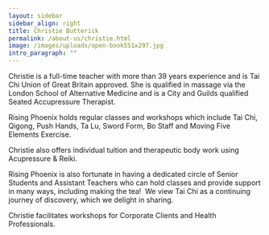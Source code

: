 ```yaml
---
layout: sidebar
sidebar_align: right
title: Christie Butterick
permalink: /about-us/christie.html
image: /images/uploads/open-book551x297.jpg
intro_paragraph: ""
---
```

Christie is a full-time teacher with more than 39 years experience and is Tai Chi Union of Great Britain approved. She is qualified in massage via the London School of Alternative Medicine and is a City and Guilds qualified Seated Accupressure Therapist.

Rising Phoenix holds regular classes and workshops which include Tai Chi, Qigong, Push Hands, Ta Lu, Sword Form, Bo Staff and Moving Five Elements Exercise.

Christie also offers individual tuition and therapeutic body work using Acupressure & Reiki.

Rising Phoenix is also fortunate in having a dedicated circle of Senior Students and Assistant Teachers who can hold classes and provide support in many ways, including making the tea!  We view Tai Chi as a continuing journey of discovery, which we delight in sharing.

Christie facilitates workshops for Corporate Clients and Health Professionals.